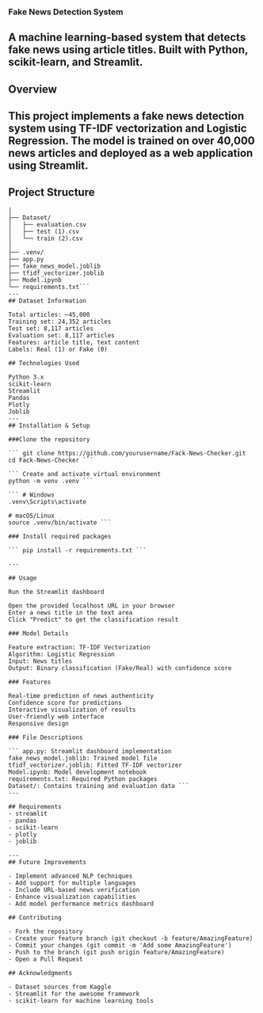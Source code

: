 ### Fake News Detection System
A machine learning-based system that detects fake news using article titles. Built with Python, scikit-learn, and Streamlit.
---
## Overview
This project implements a fake news detection system using TF-IDF vectorization and Logistic Regression. The model is trained on over 40,000 news articles and deployed as a web application using Streamlit.
---
## Project Structure

```Fack-News-Checker/
│
├── Dataset/
│   ├── evaluation.csv
│   ├── test (1).csv
│   └── train (2).csv
│
├── .venv/
├── app.py
├── fake_news_model.joblib
├── tfidf_vectorizer.joblib
├── Model.ipynb
└── requirements.txt```
---
## Dataset Information

Total articles: ~45,000
Training set: 24,352 articles
Test set: 8,117 articles
Evaluation set: 8,117 articles
Features: article title, text content
Labels: Real (1) or Fake (0)

## Technologies Used

Python 3.x
scikit-learn
Streamlit
Pandas
Plotly
Joblib
---
## Installation & Setup

###Clone the repository

``` git clone https://github.com/yourusername/Fack-News-Checker.git
cd Fack-News-Checker ```

``` Create and activate virtual environment
python -m venv .venv ```

``` # Windows
.venv\Scripts\activate

# macOS/Linux
source .venv/bin/activate ```

### Install required packages

``` pip install -r requirements.txt ```

---

## Usage

Run the Streamlit dashboard

Open the provided localhost URL in your browser
Enter a news title in the text area
Click "Predict" to get the classification result

### Model Details

Feature extraction: TF-IDF Vectorization
Algorithm: Logistic Regression
Input: News titles
Output: Binary classification (Fake/Real) with confidence score

### Features

Real-time prediction of news authenticity
Confidence score for predictions
Interactive visualization of results
User-friendly web interface
Responsive design

### File Descriptions

``` app.py: Streamlit dashboard implementation
fake_news_model.joblib: Trained model file
tfidf_vectorizer.joblib: Fitted TF-IDF vectorizer
Model.ipynb: Model development notebook
requirements.txt: Required Python packages
Dataset/: Contains training and evaluation data ```
---

## Requirements
- streamlit
- pandas
- scikit-learn
- plotly
- joblib

---
## Future Improvements

- Implement advanced NLP techniques
- Add support for multiple languages
- Include URL-based news verification
- Enhance visualization capabilities
- Add model performance metrics dashboard

## Contributing

- Fork the repository
- Create your feature branch (git checkout -b feature/AmazingFeature)
- Commit your changes (git commit -m 'Add some AmazingFeature')
- Push to the branch (git push origin feature/AmazingFeature)
- Open a Pull Request

## Acknowledgments

- Dataset sources from Kaggle
- Streamlit for the awesome framework
- scikit-learn for machine learning tools

